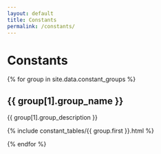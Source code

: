 ```yaml
---
layout: default
title: Constants
permalink: /constants/
---
```


# Constants

{% for group in site.data.constant_groups %}
## {{ group[1].group_name }}

{{ group[1].group_description }}

{% include constant_tables/{{ group.first }}.html %}

{% endfor %}
